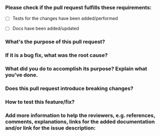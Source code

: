 <!---
Thank you for contributing, please fill these checks and give more information about the changes you're introducing.
Many of these questions are optional, but please keep in mind that a better description leads to a better review.
For questions that don't apply to your changes, just answer `N/A`.

If you need the help of any person or team to apply these changes, please `@` them in the end of the description or mark them as reviewers, if it makes more sense.
--->

### Please check if the pull request fulfills these requirements:

- [ ] Tests for the changes have been added/performed
- [ ] Docs have been added/updated


### What's the purpose of this pull request?


### If it is a bug fix, what was the root cause?


### What did you do to accomplish its purpose? Explain what you've done.


### Does this pull request introduce breaking changes?


### How to test this feature/fix?


### Add more information to help the reviewers, e.g. references, comments, explanations, links for the added documentation and/or link for the issue description:


